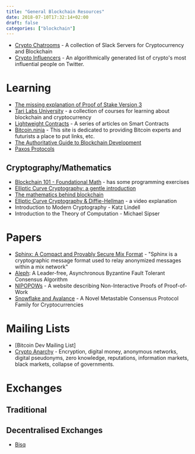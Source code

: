 ```yaml
---
title: "General Blockchain Resources"
date: 2018-07-10T17:32:14+02:00
draft: false
categories: ["blockchain"]
---
```


- [Crypto Chatrooms](https://slofile.com/category/Crypto) - A collection of Slack Servers for Cryptocurrency and Blockchain
- [Crypto Influencers](https://cryptoinfluencers.io/) - An algorithmically generated list of crypto's most influential people on Twitter.

# Learning

- [The missing explanation of Proof of Stake Version 3](http://earlz.net/view/2017/07/27/1904/the-missing-explanation-of-proof-of-stake-version)
- [Tari Labs University](https://github.com/tari-labs/tari-university) - a collection of courses for learning about blockchain and cryptocurrency
- [Lightweight Contracts](https://medium.com/@lyaffe/lightweight-contracts-articles-49c3032a50da) - A series of articles on Smart Contracts
- [Bitcoin.ninja](http://bitcoin.ninja/) - This site is dedicated to providing Bitcoin experts and futurists a place to put links, etc.
- [The Authoritative Guide to Blockchain Development](https://medium.freecodecamp.org/the-authoritative-guide-to-blockchain-development-855ab65b58bc)
- [Paxos Protocols](https://en.wikipedia.org/wiki/Paxos_(computer_science))


## Cryptography/Mathematics

- [Blockchain 101 - Foundational Math](https://eng.paxos.com/blockchain-101-foundational-math) - has some programming exercises
- [Elliptic Curve Cryptography: a gentle introduction](http://andrea.corbellini.name/2015/05/17/elliptic-curve-cryptography-a-gentle-introduction/)
- [The mathematics behind blockchain](http://www.financial-math.org/blog/2016/10/the-mathematics-behind-blockchain/)
- [Elliptic Curve Cryptography & Diffie-Hellman](https://www.youtube.com/watch?v=yDXiDOJgxmg) - a video explanation
- Introduction to Modern Cryptography - Katz Lindell
- Introduction to the Theory of Computation - Michael Sipser


# Papers

- [Sphinx: A Compact and Provably Secure Mix Format](https://cypherpunks.ca/~iang/pubs/Sphinx_Oakland09.pdf) - "Sphinx is a cryptographic message format used to relay anonymized messages within a mix network"
- [Aleph](http://alephzero.org/aleph_technical_whitepaper_1.1d.pdf): A Leader-free, Asynchronous Byzantine Fault Tolerant Consensus Algorithm
- [NIPOPOWs](https://nipopows.com/) - A website describing Non-Interactive Proofs of Proof-of-Work
- [Snowflake and Avalance](https://ipfs.io/ipfs/QmUy4jh5mGNZvLkjies1RWM4YuvJh5o2FYopNPVYwrRVGV) - A Novel Metastable Consensus Protocol Family for Cryptocurrencies

# Mailing Lists

- [Bitcoin Dev Mailing List]
- [Crypto Anarchy](https://mailing-list-archive.cryptoanarchy.wiki) - Encryption, digital money, anonymous networks, digital pseudonyms, zero knowledge, reputations, information markets, black markets, collapse of governments.


# Exchanges

## Traditional

## Decentralised Exchanges

- [Bisq](https://bisq.network/)








